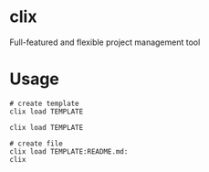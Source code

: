 # clix
Full-featured and flexible project management tool

# Usage

```shell
# create template
clix load TEMPLATE

clix load TEMPLATE

# create file
clix load TEMPLATE:README.md: 
clix 
```